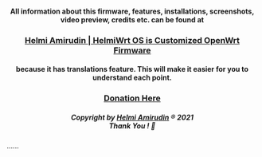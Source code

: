 <h4 align="center">All information about this firmware, features, installations, screenshots, video preview, credits etc. can be found at</h4>
<h3 align="center"><a href="https://www.helmiau.com/blog/helmiwrt-os">Helmi Amirudin | HelmiWrt OS is Customized OpenWrt Firmware</a></h3>
<h4 align="center">because it has translations feature. This will make it easier for you to understand each point.</h4>

<h3 align="center"><a href="https://www.helmiau.com/pay/index_en.html">Donation Here</a></h3>

<h5 align="center">Copyright by <a href="http://www.helmiau.com">Helmi Amirudin</a> ® 2021 <br> Thank You ! 🤝</h5>

......
